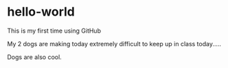# hello-world
This is my first time using GitHub

My 2 dogs are making today extremely difficult to keep up in class today.....

Dogs are also cool.
